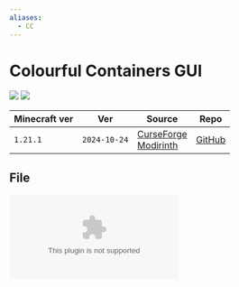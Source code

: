 ```yaml
---
aliases:
  - CC
---
```


# Colourful Containers GUI

![](https://i.imgur.com/v7ETu6j.png)
![](https://media.forgecdn.net/attachments/956/572/5w.png)

| Minecraft ver | Ver          | Source                                                                                                                                                            | Repo                                                         |
| ------------- | ------------ | ----------------------------------------------------------------------------------------------------------------------------------------------------------------- | ------------------------------------------------------------ |
| `1.21.1`      | `2024-10-24` | [CurseForge](https://www.curseforge.com/minecraft/texture-packs/colourful-containers-gui)<br>[Modirinth](https://modrinth.com/resourcepack/colourful-containers-gui) | [GitHub](https://github.com/psdKingybu/colourful-containers) |

## File
![colourful containers](../src/resourcepacks/colourful%20containers.zip)